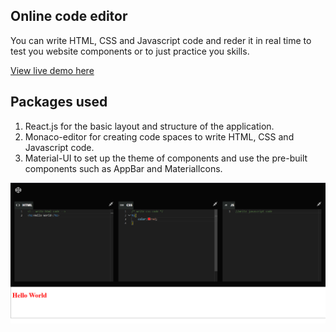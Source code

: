## Online code editor


You can write HTML, CSS and Javascript code and reder it in real time to test you website components or to just practice you skills.

[View live demo here](https://tushar27x-codepen-clone.netlify.app/ )

## Packages used
1. React.js for the basic layout and structure of the application.
2. Monaco-editor for creating code spaces to write HTML, CSS and Javascript code.
3. Material-UI to set up the theme of components and use the pre-built components such as AppBar and MaterialIcons.

![Alt text](src/assets/codepen.png)
